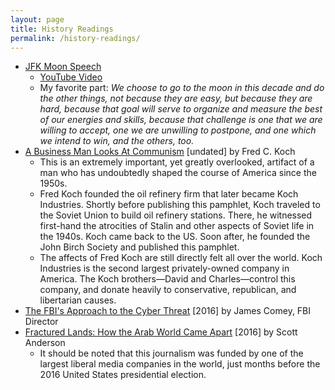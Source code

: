 ```yaml
---
layout: page
title: History Readings
permalink: /history-readings/
---
```


* [JFK Moon Speech](http://er.jsc.nasa.gov/seh/ricetalk.htm)
   * [YouTube Video](https://www.youtube.com/watch?v=TuW4oGKzVKc)
   * My favorite part: *We choose to go to the moon in this decade and do the other things, not because they are easy, but because they are hard, because that goal will serve to organize and measure the best of our energies and skills, because that challenge is one that we are willing to accept, one we are unwilling to postpone, and one which we intend to win, and the others, too.*
* [A Business Man Looks At Communism](http://digilib.usm.edu/cdm/ref/collection/manu/id/1420) [undated] by Fred C. Koch
   * This is an extremely important, yet greatly overlooked, artifact of a man who has undoubtedly shaped the course of America since the 1950s.
   * Fred Koch founded the oil refinery firm that later became Koch Industries. Shortly before publishing this pamphlet, Koch traveled to the Soviet Union to build oil refinery stations. There, he witnessed first-hand the atrocities of Stalin and other aspects of Soviet life in the 1940s. Koch came back to the US. Soon after, he founded the John Birch Society and published this pamphlet.
   * The affects of Fred Koch are still directly felt all over the world. Koch Industries is the second largest privately-owned company in America. The Koch brothers—David and Charles—control this company, and donate heavily to conservative, republican, and libertarian causes.
* [The FBI's Approach to the Cyber Threat](https://www.fbi.gov/news/speeches/the-fbis-approach-to-the-cyber-threat) [2016] by James Comey, FBI Director
* [Fractured Lands: How the Arab World Came Apart](http://www.nytimes.com/interactive/2016/08/11/magazine/isis-middle-east-arab-spring-fractured-lands.html) [2016] by Scott Anderson
   * It should be noted that this journalism was funded by one of the largest liberal media companies in the world, just months before the 2016 United States presidential election.
